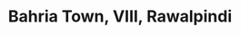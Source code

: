 ---
title: Bahria Town, VIII, Rawalpindi
url: /bahria-town-viii-rawalpindi/
latitude: 33.497
longitude: 73.067
---